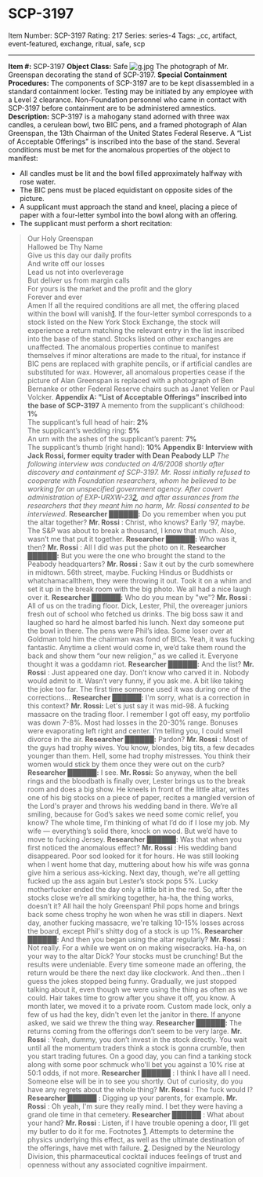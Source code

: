 # SCP-3197
Item Number: SCP-3197
Rating: 217
Series: series-4
Tags: _cc, artifact, event-featured, exchange, ritual, safe, scp

---

**Item #:** SCP-3197
**Object Class:** Safe
![g.jpg](https://scp-wiki.wdfiles.com/local--files/scp-3197/g.jpg)
The photograph of Mr. Greenspan decorating the stand of SCP-3197.
**Special Containment Procedures:** The components of SCP-3197 are to be kept disassembled in a standard containment locker. Testing may be initiated by any employee with a Level 2 clearance. Non-Foundation personnel who came in contact with SCP-3197 before containment are to be administered amnestics.
**Description:** SCP-3197 is a mahogany stand adorned with three wax candles, a cerulean bowl, two BIC pens, and a framed photograph of Alan Greenspan, the 13th Chairman of the United States Federal Reserve. A “List of Acceptable Offerings” is inscribed into the base of the stand.
Several conditions must be met for the anomalous properties of the object to manifest:
  * All candles must be lit and the bowl filled approximately halfway with rose water.
  * The BIC pens must be placed equidistant on opposite sides of the picture.
  * A supplicant must approach the stand and kneel, placing a piece of paper with a four-letter symbol into the bowl along with an offering.
  * The supplicant must perform a short recitation:

> Our Holy Greenspan  
>  Hallowed be Thy Name  
>  Give us this day our daily profits  
>  And write off our losses  
>  Lead us not into overleverage  
>  But deliver us from margin calls  
>  For yours is the market and the profit and the glory  
>  Forever and ever  
>  Amen
If all the required conditions are all met, the offering placed within the bowl will vanish[1](javascript:;). If the four-letter symbol corresponds to a stock listed on the New York Stock Exchange, the stock will experience a return matching the relevant entry in the list inscribed into the base of the stand. Stocks listed on other exchanges are unaffected.
The anomalous properties continue to manifest themselves if minor alterations are made to the ritual, for instance if BIC pens are replaced with graphite pencils, or if artificial candles are substituted for wax. However, all anomalous properties cease if the picture of Alan Greenspan is replaced with a photograph of Ben Bernanke or other Federal Reserve chairs such as Janet Yellen or Paul Volcker.
**Appendix A: "List of Acceptable Offerings" inscribed into the base of SCP-3197**
> A memento from the supplicant's childhood: **1%**  
>  The supplicant’s full head of hair: **2%**  
>  The supplicant’s wedding ring: **5%**  
>  An urn with the ashes of the supplicant’s parent: **7%**  
>  The supplicant’s thumb (right hand): **10%**
**Appendix B: Interview with Jack Rossi, former equity trader with Dean Peabody LLP**
> _The following interview was conducted on 4/6/2008 shortly after discovery and containment of SCP-3197. Mr. Rossi initially refused to cooperate with Foundation researchers, whom he believed to be working for an unspecified government agency. After covert administration of EXP-URXW-23[2](javascript:;), and after assurances from the researchers that they meant him no harm, Mr. Rossi consented to be interviewed._
> **Researcher ██████:** Do you remember when you put the altar together?
> **Mr. Rossi** : Christ, who knows? Early ‘97, maybe. The S&P was about to break a thousand, I know that much. Also, wasn’t me that put it together.
> **Researcher ██████:** Who was it, then?
> **Mr. Rossi** : All I did was put the photo on it.
> **Researcher ██████:** But you were the one who brought the stand to the Peabody headquarters?
> **Mr. Rossi** : Saw it out by the curb somewhere in midtown. 56th street, maybe. Fucking Hindus or Buddhists or whatchamacallthem, they were throwing it out. Took it on a whim and set it up in the break room with the big photo. We all had a nice laugh over it.
> **Researcher ██████:** Who do you mean by "we"?
> **Mr. Rossi** : All of us on the trading floor. Dick, Lester, Phil, the overeager juniors fresh out of school who fetched us drinks. The big boss saw it and laughed so hard he almost barfed his lunch. Next day someone put the bowl in there. The pens were Phil’s idea. Some loser over at Goldman told him the chairman was fond of BICs.
> Yeah, it was fucking fantastic. Anytime a client would come in, we’d take them round the back and show them “our new religion,” as we called it. Everyone thought it was a goddamn riot.
> **Researcher ██████:** And the list?
> **Mr. Rossi** : Just appeared one day. Don’t know who carved it in. Nobody would admit to it. Wasn’t very funny, if you ask me. A bit like taking the joke too far.
> The first time someone used it was during one of the corrections…
> **Researcher ██████:** I'm sorry, what is a correction in this context?
> **Mr. Rossi:** Let's just say it was mid-98. A fucking massacre on the trading floor. I remember I got off easy, my portfolio was down 7-8%. Most had losses in the 20-30% range. Bonuses were evaporating left right and center. I'm telling you, I could smell divorce in the air.
> **Researcher ██████:** Pardon?
> **Mr. Rossi** : Most of the guys had trophy wives. You know, blondes, big tits, a few decades younger than them. Hell, some had trophy mistresses. You think their women would stick by them once they were out on the curb?
> **Researcher ██████:** I see.
> **Mr. Rossi:** So anyway, when the bell rings and the bloodbath is finally over, Lester brings us to the break room and does a big show. He kneels in front of the little altar, writes one of his big stocks on a piece of paper, recites a mangled version of the Lord's prayer and throws his wedding band in there. We’re all smiling, because for God’s sakes we need some comic relief, you know? The whole time, I’m thinking of what I’d do if I lose my job. My wife — everything’s solid there, knock on wood. But we’d have to move to fucking Jersey.
> **Researcher ██████:** Was that when you first noticed the anomalous effect?
> **Mr. Rossi** : His wedding band disappeared. Poor sod looked for it for hours. He was still looking when I went home that day, muttering about how his wife was gonna give him a serious ass-kicking. Next day, though, we're all getting fucked up the ass again but Lester’s stock pops 5%. Lucky motherfucker ended the day only a little bit in the red.
> So, after the stocks close we’re all smirking together, ha-ha, the thing works, doesn’t it? All hail the holy Greenspan! Phil pops home and brings back some chess trophy he won when he was still in diapers. Next day, another fucking massacre, we're talking 10-15% losses across the board, except Phil's shitty dog of a stock is up 1%.
> **Researcher ██████:** And then you began using the altar regularly?
> **Mr. Rossi** : Not really. For a while we went on on making wisecracks. Ha-ha, on your way to the altar Dick? Your stocks must be crunching! But the results were undeniable. Every time someone made an offering, the return would be there the next day like clockwork.
> And then…then I guess the jokes stopped being funny. Gradually, we just stopped talking about it, even though we were using the thing as often as we could. Hair takes time to grow after you shave it off, you know. A month later, we moved it to a private room. Custom made lock, only a few of us had the key, didn't even let the janitor in there. If anyone asked, we said we threw the thing way.
> **Researcher ██████:** The returns coming from the offerings don’t seem to be very large.
> **Mr. Rossi** : Yeah, dummy, you don’t invest in the stock directly. You wait until all the momentum traders think a stock is gonna crumble, then you start trading futures. On a good day, you can find a tanking stock along with some poor schmuck who'll bet you against a 10% rise at 50:1 odds, if not more.
> **Researcher ██████** : I think I have all I need. Someone else will be in to see you shortly. Out of curiosity, do you have any regrets about the whole thing?
> **Mr. Rossi** : The fuck would I?
> **Researcher ██████** : Digging up your parents, for example.
> **Mr. Rossi** : Oh yeah, I'm sure they really mind. I bet they were having a grand ole time in that cemetery.
> **Researcher ██████** : What about your hand?
> **Mr. Rossi** : Listen, if I have trouble opening a door, I’ll get my butler to do it for me.
Footnotes
[1](javascript:;). Attempts to determine the physics underlying this effect, as well as the ultimate destination of the offerings, have met with failure.
[2](javascript:;). Designed by the Neurology Division, this pharmaceutical cocktail induces feelings of trust and openness without any associated cognitive impairment.